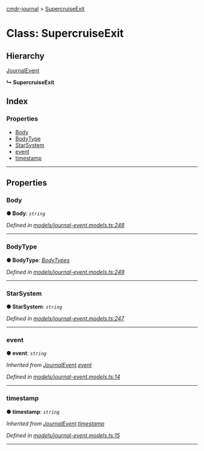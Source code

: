 [cmdr-journal](../README.md) > [SupercruiseExit](../classes/supercruiseexit.md)



# Class: SupercruiseExit

## Hierarchy


 [JournalEvent](journalevent.md)

**↳ SupercruiseExit**







## Index

### Properties

* [Body](supercruiseexit.md#body)
* [BodyType](supercruiseexit.md#bodytype)
* [StarSystem](supercruiseexit.md#starsystem)
* [event](supercruiseexit.md#event)
* [timestamp](supercruiseexit.md#timestamp)



---
## Properties
<a id="body"></a>

###  Body

**●  Body**:  *`string`* 

*Defined in [models/journal-event.models.ts:248](https://github.com/chrisbruford/cmdr-journal/blob/5b08b7d/src/models/journal-event.models.ts#L248)*





___

<a id="bodytype"></a>

###  BodyType

**●  BodyType**:  *[BodyTypes](../enums/bodytypes.md)* 

*Defined in [models/journal-event.models.ts:249](https://github.com/chrisbruford/cmdr-journal/blob/5b08b7d/src/models/journal-event.models.ts#L249)*





___

<a id="starsystem"></a>

###  StarSystem

**●  StarSystem**:  *`string`* 

*Defined in [models/journal-event.models.ts:247](https://github.com/chrisbruford/cmdr-journal/blob/5b08b7d/src/models/journal-event.models.ts#L247)*





___

<a id="event"></a>

###  event

**●  event**:  *`string`* 

*Inherited from [JournalEvent](journalevent.md).[event](journalevent.md#event)*

*Defined in [models/journal-event.models.ts:14](https://github.com/chrisbruford/cmdr-journal/blob/5b08b7d/src/models/journal-event.models.ts#L14)*





___

<a id="timestamp"></a>

###  timestamp

**●  timestamp**:  *`string`* 

*Inherited from [JournalEvent](journalevent.md).[timestamp](journalevent.md#timestamp)*

*Defined in [models/journal-event.models.ts:15](https://github.com/chrisbruford/cmdr-journal/blob/5b08b7d/src/models/journal-event.models.ts#L15)*





___


